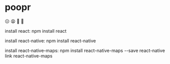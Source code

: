 # poopr

😖 😩 💩 🤢

install react:
npm install react

install react-native:
npm install react-native

install react-native-maps:
npm install react-native-maps --save
react-native link react-native-maps